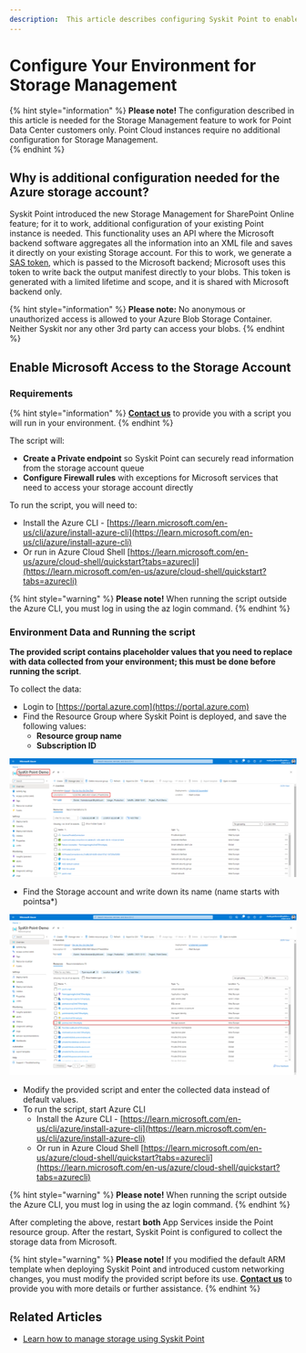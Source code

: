 ```yaml
---
description:  This article describes configuring Syskit Point to enable the Storage Management feature.
---
```


# Configure Your Environment for Storage Management 

{% hint style="information" %}
**Please note!** 
The configuration described in this article is needed for the Storage Management feature to work for Point Data Center customers only.
Point Cloud instances require no additional configuration for Storage Management.  
{% endhint %}

## Why is additional configuration needed for the Azure storage account? 

Syskit Point introduced the new Storage Management for SharePoint Online feature; for it to work, additional configuration of your existing Point instance is needed. This functionality uses an API where the Microsoft backend software aggregates all the information into an XML file and saves it directly on your existing Storage account. For this to work, we generate a [SAS token](https://learn.microsoft.com/en-us/azure/storage/common/storage-sas-overview), which is passed to the Microsoft backend; Microsoft uses this token to write back the output manifest directly to your blobs. This token is generated with a limited lifetime and scope, and it is shared with Microsoft backend only.

{% hint style="information" %}
**Please note:** No anonymous or unauthorized access is allowed to your Azure Blob Storage Container. Neither Syskit nor any other 3rd party can access your blobs. 
{% endhint %}

## Enable Microsoft Access to the Storage Account  

### Requirements

{% hint style="information" %}
**[Contact us](https://support.syskit.com/hc/en-us)** to provide you with a script you will run in your environment.
{% endhint %}

The script will:
* **Create a Private endpoint** so Syskit Point can securely read information from the storage account queue 
* **Configure Firewall rules** with exceptions for Microsoft services that need to access your storage account directly 

To run the script, you will need to:
* Install the Azure CLI - [https://learn.microsoft.com/en-us/cli/azure/install-azure-cli](https://learn.microsoft.com/en-us/cli/azure/install-azure-cli)
* Or run in Azure Cloud Shell [https://learn.microsoft.com/en-us/azure/cloud-shell/quickstart?tabs=azurecli](https://learn.microsoft.com/en-us/azure/cloud-shell/quickstart?tabs=azurecli)

{% hint style="warning" %}
**Please note!** When running the script outside the Azure CLI, you must log in using the az login command.
{% endhint %}

### Environment Data and Running the script

**The provided script contains placeholder values that you need to replace with data collected from your environment; this must be done before running the script**. 

To collect the data:
* Login to [https://portal.azure.com](https://portal.azure.com)
* Find the Resource Group where Syskit Point is deployed, and save the following values: 
    * **Resource group name** 
    * **Subscription ID**

![Resource Group](../../../.gitbook/assets/configure-storage-management-subscription-id.png)

* Find the Storage account and write down its name (name starts with pointsa*)

![Storage Account](../../../.gitbook/assets/configure-storage-management-storage-account.png)

* Modify the provided script and enter the collected data instead of default values.
* To run the script, start Azure CLI 
   * Install the Azure CLI - [https://learn.microsoft.com/en-us/cli/azure/install-azure-cli](https://learn.microsoft.com/en-us/cli/azure/install-azure-cli)
   * Or run in Azure Cloud Shell [https://learn.microsoft.com/en-us/azure/cloud-shell/quickstart?tabs=azurecli](https://learn.microsoft.com/en-us/azure/cloud-shell/quickstart?tabs=azurecli)

{% hint style="warning" %}
**Please note!** When running the script outside the Azure CLI, you must log in using the az login command.
{% endhint %}

After completing the above, restart **both** App Services inside the Point resource group. After the restart, Syskit Point is configured to collect the storage data from Microsoft. 

{% hint style="warning" %}
**Please note!** If you modified the default ARM template when deploying Syskit Point and introduced custom networking changes, you must modify the provided script before its use.
**[Contact us](https://support.syskit.com/hc/en-us)** to provide you with more details or further assistance.
{% endhint %}

## Related Articles

* [Learn how to manage storage using Syskit Point](../../../storage-management/storage-management-overview.md)